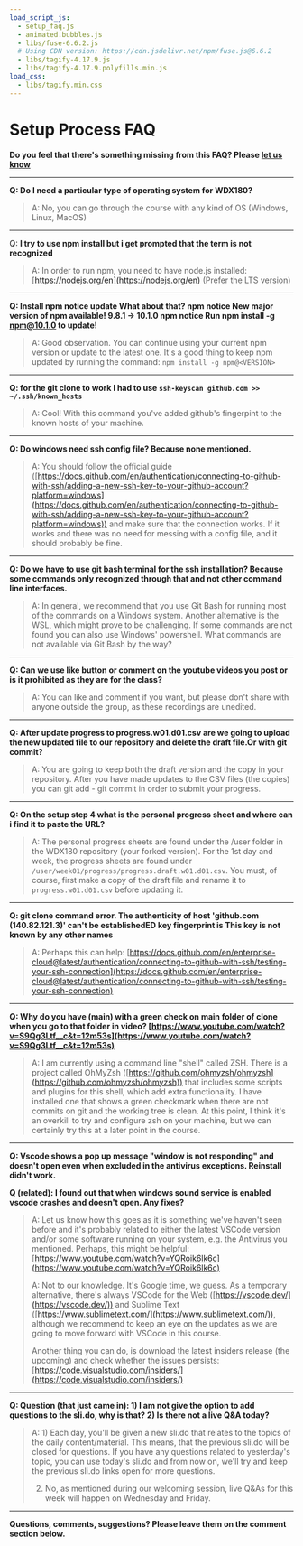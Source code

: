 ```yaml
---
load_script_js: 
  - setup_faq.js
  - animated.bubbles.js
  - libs/fuse-6.6.2.js
  # Using CDN version: https://cdn.jsdelivr.net/npm/fuse.js@6.6.2
  - libs/tagify-4.17.9.js
  - libs/tagify-4.17.9.polyfills.min.js
load_css:
  - libs/tagify.min.css
---
```


# Setup Process FAQ

**Do you feel that there's something missing from this FAQ? Please [let us know](https://github.com/in-tech-gration/WDX-180/discussions/categories/q-a)**

---

**Q: Do I need a particular type of operating system for WDX180?**

> A: No, you can go through the course with any kind of OS (Windows, Linux, MacOS)

---

Q: **I try to use npm install but i get prompted that the term is not recognized** 

> A: In order to run npm, you need to have node.js installed: [https://nodejs.org/en](https://nodejs.org/en) (Prefer the LTS version)

---

**Q: Install npm notice update What about that? npm notice New major version of npm available! 9.8.1 -> 10.1.0 npm notice Run npm install -g npm@10.1.0 to update!** 

> A: Good observation. You can continue using your current npm version or update to the latest one. It's a good thing to keep npm updated by running the command: `npm install -g npm@<VERSION>`

---

**Q: for the git clone to work I had to use `ssh-keyscan github.com >> ~/.ssh/known_hosts`** 

> A: Cool! With this command you've added github's fingerpint to the known hosts of your machine.

---

**Q: Do windows need ssh config file? Because none mentioned.** 

> A: You should follow the official guide ([https://docs.github.com/en/authentication/connecting-to-github-with-ssh/adding-a-new-ssh-key-to-your-github-account?platform=windows](https://docs.github.com/en/authentication/connecting-to-github-with-ssh/adding-a-new-ssh-key-to-your-github-account?platform=windows)) and make sure that the connection works. If it works and there was no need for messing with a config file, and it should probably be fine.

---

**Q: Do we have to use git bash terminal for the ssh installation? Because some commands only recognized through that and not other command line interfaces.** 

> A: In general, we recommend that you use Git Bash for running most of the commands on a Windows system. Another alternative is the WSL, which might prove to be challenging. If some commands are not found you can also use Windows' powershell. What commands are not available via Git Bash by the way?

---

**Q: Can we use like button or comment on the youtube videos you post or is it prohibited as they are for the class?** 

> A: You can like and comment if you want, but please don't share with anyone outside the group, as these recordings are unedited.

---

**Q: After update progress to progress.w01.d01.csv are we going to upload the new updated file to our repository and delete the draft file.Or with git commit?** 

> A: You are going to keep both the draft version and the copy in your repository. After you have made updates to the CSV files (the copies) you can git add - git commit in order to submit your progress.

---

**Q: On the setup step 4 what is the personal progress sheet and where can i find it to paste the URL?** 

> A: The personal progress sheets are found under the /user folder in the WDX180 repository (your forked version). For the 1st day and week, the progress sheets are found under `/user/week01/progress/progress.draft.w01.d01.csv`. You must, of course, first make a copy of the draft file and rename it to `progress.w01.d01.csv` before updating it.

---

**Q: git clone command error. The authenticity of host 'github.com (140.82.121.3)' can't be establishedED key fingerprint is This key is not known by any other names**

> A: Perhaps this can help: [https://docs.github.com/en/enterprise-cloud@latest/authentication/connecting-to-github-with-ssh/testing-your-ssh-connection](https://docs.github.com/en/enterprise-cloud@latest/authentication/connecting-to-github-with-ssh/testing-your-ssh-connection) 

---

**Q: Why do you have (main) with a green check on main folder of clone when you go to that folder in video? [https://www.youtube.com/watch?v=S9Qg3Ltf__c&t=12m53s](https://www.youtube.com/watch?v=S9Qg3Ltf__c&t=12m53s)**

> A: I am currently using a command line "shell" called ZSH. There is a project called OhMyZsh ([https://github.com/ohmyzsh/ohmyzsh](https://github.com/ohmyzsh/ohmyzsh)) that includes some scripts and plugins for this shell, which add extra functionality. I have installed one that shows a green checkmark when there are not commits on git and the working tree is clean. At this point, I think it's an overkill to try and configure zsh on your machine, but we can certainly try this at a later point in the course.

---

**Q: Vscode shows a pop up message "window is not responding" and doesn't open even when excluded in the antivirus exceptions. Reinstall didn't work.**

**Q (related): I found out that when windows sound service is enabled vscode crashes and doesn't open. Any fixes?** 

> A: Let us know how this goes as it is something we've haven't seen before and it's probably related to either the latest VSCode version and/or some software running on your system, e.g. the Antivirus you mentioned.
> Perhaps, this might be helpful: [https://www.youtube.com/watch?v=YQRoik6lk6c](https://www.youtube.com/watch?v=YQRoik6lk6c)
>
> A: Not to our knowledge. It's Google time, we guess. As a temporary alternative, there's always VSCode for the Web ([https://vscode.dev/](https://vscode.dev/)) and Sublime Text ([https://www.sublimetext.com/](https://www.sublimetext.com/)), although we recommend to keep an eye on the updates as we are going to move forward with VSCode in this course.
> 
> Another thing you can do, is download the latest insiders release (the upcoming) and check whether the issues persists: [https://code.visualstudio.com/insiders/](https://code.visualstudio.com/insiders/)

---

**Q: Question (that just came in): 1) I am not give the option to add questions to the sli.do, why is that? 2) Is there not a live Q&A today?**

> A: 1) Each day, you'll be given a new sli.do that relates to the topics of the daily content/material. This means, that the previous sli.do will be closed for questions. If you have any questions related to yesterday's topic, you can use today's sli.do and from now on, we'll try and keep the previous sli.do links open for more questions.
>
> 2) No, as mentioned during our welcoming session, live Q&As for this week will happen on Wednesday and Friday.

---

**Questions, comments, suggestions? Please leave them on the comment section below.**

<script src="https://utteranc.es/client.js"
  repo="in-tech-gration/WDX-180"
  issue-term="pathname"
  theme="github-dark"
  crossorigin="anonymous"
  async>
</script>

<!-- 
  **Tags: [ "operating system", "WDX180", "npm", "npm install", "update", "git", "git clone", "clone", "ssh", "config", "windows", "bash", "terminal", "youtube", "video", "progress", "repository", "commit", "URL", "authenticity", "vscode", "folder" ]** 
-->